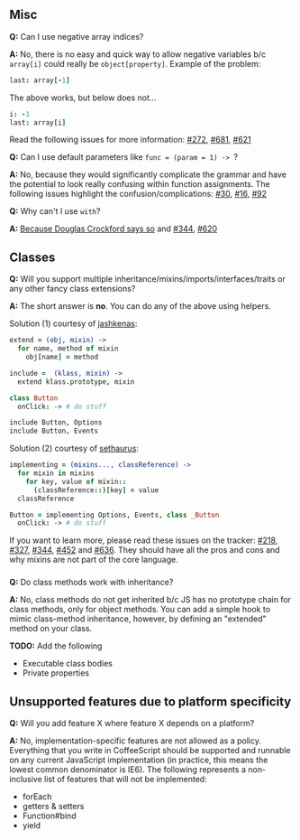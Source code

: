 ## Misc
   **Q:** Can I use negative array indices?

   **A:** No, there is no easy and quick way to allow negative variables b/c `array[i]` could really be `object[property]`. Example of the problem:

```coffeescript
last: array[-1]
```

The above works, but below does not...

```coffeescript
i: -1
last: array[i]
```

Read the following issues for more information: 
[#272](http://github.com/jashkenas/coffee-script/issues/272), 
[#681](http://github.com/jashkenas/coffee-script/issues/681),
[#621](http://github.com/jashkenas/coffee-script/issues/621)


   **Q:** Can I use default parameters like `func = (param = 1) -> `?
  
   **A:** No,  because they would significantly complicate the grammar and have the potential to look really confusing within function assignments. The following issues highlight the confusion/complications: [#30](http://github.com/jashkenas/coffee-script/issues/30), 
[#16](http://github.com/jashkenas/coffee-script/issues/16),
[#92](http://github.com/jashkenas/coffee-script/issues/92)

   **Q:** Why can't I use `with`?

   **A:** [Because Douglas Crockford says so](http://yuiblog.com/blog/2006/04/11/with-statement-considered-harmful/) and [#344](http://github.com/jashkenas/coffee-script/issues/344), 
[#620](http://github.com/jashkenas/coffee-script/issues/620)

## Classes
   **Q:** Will you support multiple inheritance/mixins/imports/interfaces/traits or any other fancy class extensions?

   **A:** The short answer is **no**. You can do any of the above using helpers.

  Solution (1) courtesy of [jashkenas](http://github.com/jashkenas):

```coffeescript
extend = (obj, mixin) ->
  for name, method of mixin
    obj[name] = method

include =  (klass, mixin) ->
  extend klass.prototype, mixin

class Button
  onClick: -> # do stuff

include Button, Options
include Button, Events
```

  Solution (2) courtesy of [sethaurus](http://github.com/sethaurus):

```coffeescript
implementing = (mixins..., classReference) ->
  for mixin in mixins
    for key, value of mixin::
      (classReference::)[key] = value
  classReference

Button = implementing Options, Events, class _Button
  onClick: -> # do stuff
```

  If you want to learn more, please read these issues on the tracker: 
[#218](http://github.com/jashkenas/coffee-script/issues/218), 
[#327](http://github.com/jashkenas/coffee-script/issues/327), 
[#344](http://github.com/jashkenas/coffee-script/issues/344), 
[#452](http://github.com/jashkenas/coffee-script/issues/452) and 
[#636](http://github.com/jashkenas/coffee-script/issues/636). They should have all the pros and cons and why mixins are not part of the core language.


### 


   **Q:** Do class methods work with inheritance?

   **A:** No, class methods do not get inherited b/c JS has no prototype chain for class methods, only for object methods. You can add a simple hook to mimic class-method inheritance, however, by defining an "extended" method on your class.

 **TODO:** Add the following

* Executable class bodies
* Private properties


## Unsupported features due to platform specificity
   **Q:** Will you add feature X where feature X depends on a platform?
 
   **A:** No, implementation-specific features are not allowed as a policy. Everything that you write in CoffeeScript should be supported and runnable on any current JavaScript implementation (in practice, this means the lowest common denominator is IE6). The following represents a non-inclusive list of features that will not be implemented:

* forEach
* getters & setters
* Function#bind
* yield
